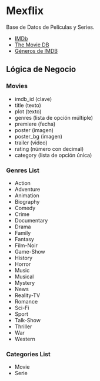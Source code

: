   # Mexflix

Base de Datos de Películas y Series.

* [IMDb](http://www.imdb.com/)
* [The Movie DB](https://www.themoviedb.org/)
* [Géneros de IMDB](http://www.imdb.com/genre)

## Lógica de Negocio

### Movies

* imdb_id (clave)
* title (texto)
* plot (texto)
* genres (lista de opción múltiple)
* premiere (fecha)
* poster (imagen)
* poster_bg (imagen)
* trailer (video)
* rating (número con decimal)
* category (lista de opción única)

### Genres List

* Action
* Adventure
* Animation
* Biography
* Comedy
* Crime
* Documentary
* Drama
* Family
* Fantasy
* Film-Noir
* Game-Show
* History
* Horror
* Music
* Musical
* Mystery
* News
* Reality-TV
* Romance
* Sci-Fi
* Sport
* Talk-Show
* Thriller
* War
* Western

### Categories List

* Movie
* Serie
